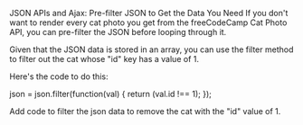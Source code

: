 JSON APIs and Ajax: Pre-filter JSON to Get the Data You Need
If you don't want to render every cat photo you get from the freeCodeCamp Cat Photo API, you can pre-filter the JSON before looping through it.

Given that the JSON data is stored in an array, you can use the filter method to filter out the cat whose "id" key has a value of 1.

Here's the code to do this:

json = json.filter(function(val) {
  return (val.id !== 1);
});

Add code to filter the json data to remove the cat with the "id" value of 1.

```

```